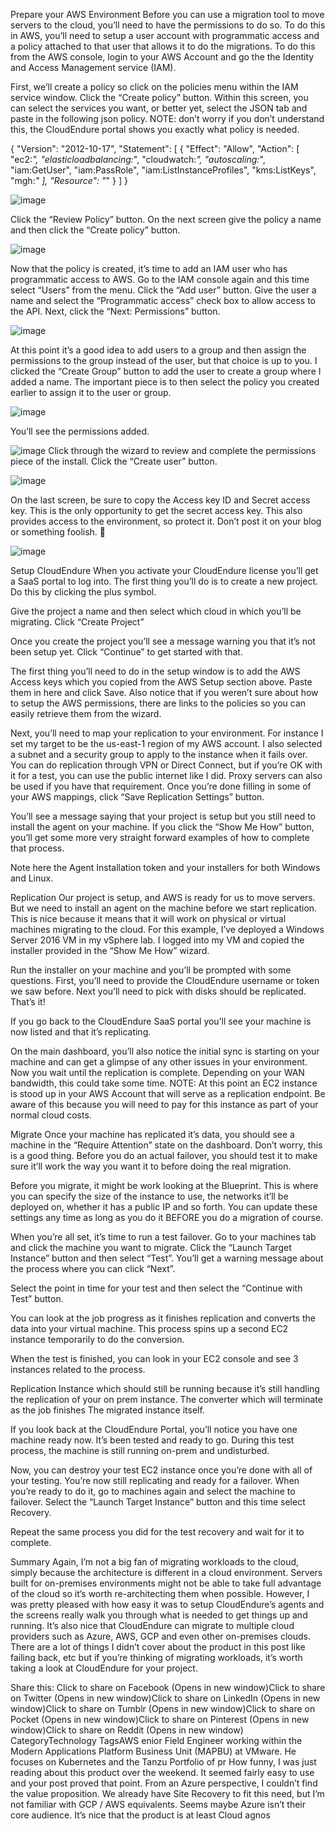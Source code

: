Prepare your AWS Environment
Before you can use a migration tool to move servers to the cloud, you’ll need to have the permissions to do so. To do this in AWS, you’ll need to setup a user account with programmatic access and a policy attached to that user that allows it to do the migrations. To do this from the AWS console, login to your AWS Account and go the the Identity and Access Management service (IAM).

First, we’ll create a policy so click on the policies menu within the IAM service window. Click the “Create policy” button. Within this screen, you can select the services you want, or better yet, select the JSON tab and paste in the following json policy. NOTE: don’t worry if you don’t understand this, the CloudEndure portal shows you exactly what policy is needed.


{
  "Version": "2012-10-17",
  "Statement": [
    {
      "Effect": "Allow",
      "Action": [
        "ec2:*",
        "elasticloadbalancing:*",
        "cloudwatch:*",
        "autoscaling:*",
        "iam:GetUser",
        "iam:PassRole",
        "iam:ListInstanceProfiles",
        "kms:ListKeys",
        "mgh:*"
      ],
      "Resource": "*"
    }
  ]
}



![image](https://user-images.githubusercontent.com/82562508/138051319-bac32244-dd10-416f-afc6-d7332a2e3187.png)


Click the “Review Policy” button. On the next screen give the policy a name and then click the “Create policy” button.

![image](https://user-images.githubusercontent.com/82562508/138051400-821db06f-9abb-4bf6-8719-c54da408d969.png)

Now that the policy is created, it’s time to add an IAM user who has programmatic access to AWS. Go to the IAM console again and this time select “Users” from the menu. Click the “Add user” button. Give the user a name and select the “Programmatic access” check box to allow access to the API. Next, click the “Next: Permissions” button.

![image](https://user-images.githubusercontent.com/82562508/138051496-fd544401-fdb2-41bd-b39a-da7f8fae7912.png)

At this point it’s a good idea to add users to a group and then assign the permissions to the group instead of the user, but that choice is up to you. I clicked the “Create Group” button to add the user to create a group where I added a name. The important piece is to then select the policy you created earlier to assign it to the user or group.

![image](https://user-images.githubusercontent.com/82562508/138051561-7c07aeff-3cd7-4d30-8209-e83446fc9fff.png)

You’ll see the permissions added.

![image](https://user-images.githubusercontent.com/82562508/138051888-9ffa32df-45ec-4b7d-aa08-0ab4377fff01.png)
Click through the wizard to review and complete the permissions piece of the install. Click the “Create user” button.

![image](https://user-images.githubusercontent.com/82562508/138052057-1fad4661-924e-4546-8c49-8074ebd2fd97.png)

On the last screen, be sure to copy the Access key ID and Secret access key. This is the only opportunity to get the secret access key. This also provides access to the environment, so protect it. Don’t post it on your blog or something foolish. 🙂

![image](https://user-images.githubusercontent.com/82562508/138052458-a51436ac-f199-4edf-8185-26c8a2bff3a8.png)

Setup CloudEndure
When you activate your CloudEndure license you’ll get a SaaS portal to log into. The first thing you’ll do is to create a new project. Do this by clicking the plus symbol.



Give the project a name and then select which cloud in which you’ll be migrating. Click “Create Project”



Once you create the project you’ll see a message warning you that it’s not been setup yet. Click “Continue” to get started with that.



The first thing you’ll need to do in the setup window is to add the AWS Access keys which you copied from the AWS Setup section above. Paste them in here and click Save. Also notice that if you weren’t sure about how to setup the AWS permissions, there are links to the policies so you can easily retrieve them from the wizard.



Next, you’ll need to map your replication to your environment. For instance I set my target to be the us-east-1 region of my AWS account. I also selected a subnet and a security group to apply to the instance when it fails over. You can do replication through VPN or Direct Connect, but if you’re OK with it for a test, you can use the public internet like I did. Proxy servers can also be used if you have that requirement. Once you’re done filling in some of your AWS mappings, click “Save Replication Settings” button.



You’ll see a message saying that your project is setup but you still need to install the agent on your machine. If you click the “Show Me How” button, you’ll get some more very straight forward examples of how to complete that process.



Note here the Agent Installation token and your installers for both Windows and Linux.



Replication
Our project is setup, and AWS is ready for us to move servers. But we need to install an agent on the machine before we start replication. This is nice because it means that it will work on physical or virtual machines migrating to the cloud. For this example, I’ve deployed a Windows Server 2016 VM in my vSphere lab. I logged into my VM and copied the installer provided in the “Show Me How” wizard.

Run the installer on your machine and you’ll be prompted with some questions. First, you’ll need to provide the CloudEndure username or token we saw before. Next you’ll need to pick with disks should be replicated. That’s it!



If you go back to the CloudEndure SaaS portal you’ll see your machine is now listed and that it’s replicating.



On the main dashboard, you’ll also notice the initial sync is starting on your machine and can get a glimpse of any other issues in your environment. Now you wait until the replication is complete. Depending on your WAN bandwidth, this could take some time. NOTE: At this point an EC2 instance is stood up in your AWS Account that will serve as a replication endpoint. Be aware of this because you will need to pay for this instance as part of your normal cloud costs.



 

Migrate
Once your machine has replicated it’s data, you should see a machine in the “Require Attention” state on the dashboard. Don’t worry, this is a good thing. Before you do an actual failover, you should test it to make sure it’ll work the way you want it to before doing the real migration.



 

Before you migrate, it might be work looking at the Blueprint. This is where you can specify the size of the instance to use, the networks it’ll be deployed on, whether it has a public IP and so forth. You can update these settings any time as long as you do it BEFORE you do a migration of course.



When you’re all set, it’s time to run a test failover. Go to your machines tab and click the machine you want to migrate. Click the “Launch Target Instance” button and then select “Test”. You’ll get a warning message about the process where you can click “Next”.



Select the point in time for your test and then select the “Continue with Test” button.



You can look at the job progress as it finishes replication and converts the data into your virtual machine. This process spins up a second EC2 instance temporarily to do the conversion.



When the test is finished, you can look in your EC2 console and see 3 instances related to the process.

Replication Instance which should still be running because it’s still handling the replication of your on prem instance.
The converter which will terminate as the job finishes
The migrated instance itself.


If you look back at the CloudEndure Portal, you’ll notice you have one machine ready now. It’s been tested and ready to go. During this test process, the machine is still running on-prem and undisturbed.



Now, you can destroy your test EC2 instance once you’re done with all of your testing. You’re now still replicating and ready for a failover. When you’re ready to do it, go to machines again and select the machine to failover. Select the “Launch Target Instance” button and this time select Recovery.



Repeat the same process you did for the test recovery and wait for it to complete.

 

Summary
Again, I’m not a big fan of migrating workloads to the cloud, simply because the architecture is different in a cloud environment. Servers built for on-premises environments might not be able to take full advantage of the cloud so it’s worth re-architecting them when possible. However, I was pretty pleased with how easy it was to setup CloudEndure’s agents and the screens really walk you through what is needed to get things up and running. It’s also nice that CloudEndure can migrate to multiple cloud providers such as Azure, AWS, GCP and even other on-premises clouds. There are a lot of things I didn’t cover about the product in this post like failing back, etc but if you’re thinking of migrating workloads, it’s worth taking a look at CloudEndure for your project.

Share this:
Click to share on Facebook (Opens in new window)Click to share on Twitter (Opens in new window)Click to share on LinkedIn (Opens in new window)Click to share on Tumblr (Opens in new window)Click to share on Pocket (Opens in new window)Click to share on Pinterest (Opens in new window)Click to share on Reddit (Opens in new window)
CategoryTechnology
TagsAWS
enior Field Engineer working within the Modern Applications Platform Business Unit (MAPBU) at VMware. He focuses on Kubernetes and the Tanzu Portfolio of pr
How funny, I was just reading about this product over the weekend. It seemed fairly easy to use and your post proved that point. From an Azure perspective, I couldn’t find the value proposition. We already have Site Recovery to fit this need, but I’m not familiar with GCP / AWS equivalents. Seems maybe Azure isn’t their core audience. It’s nice that the product is at least Cloud agnos

